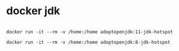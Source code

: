 
# docker jdk

```shell script

docker run -it --rm -v /home:/home adoptopenjdk:11-jdk-hotspot

docker run -it --rm -v /home:/home adoptopenjdk:8-jdk-hotspot

```
